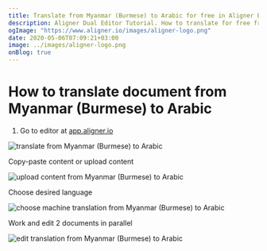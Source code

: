 ```yaml
---
title: Translate from Myanmar (Burmese) to Arabic for free in Aligner Editor
description: Aligner Dual Editor Tutorial. How to translate for free from Myanmar (Burmese) to Arabic. Aligner is multilingual document management platform. 
ogImage: "https://www.aligner.io/images/aligner-logo.png"
date: 2020-05-06T07:09:21+03:00
image: ../images/aligner-logo.png
onBlog: true
---
```


# How to translate document from Myanmar (Burmese) to Arabic

1. Go to editor at [app.aligner.io](https://app.aligner.io "Aligner App web page")

![translate from Myanmar (Burmese) to Arabic](../aligner-blank-editor.png "translate from Myanmar (Burmese) to Arabic")

Copy-paste content or upload content

![upload content from Myanmar (Burmese) to Arabic](../aligner-uploaded-document.png "upload content from Myanmar (Burmese) to Arabic")

Choose desired language

![choose machine translation from Myanmar (Burmese) to Arabic](../aligner-language-dropdown.png "choose machine translation from Myanmar (Burmese) to Arabic")

Work and edit 2 documents in parallel

![edit translation from Myanmar (Burmese) to Arabic](../aligner-double-sitded-editor.png "edit translation from Myanmar (Burmese) to Arabic")

